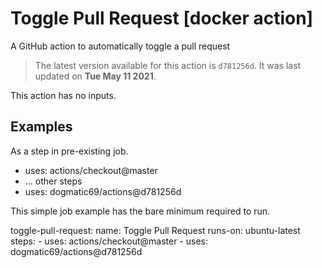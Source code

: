 <!-- NOTICE: Auto generated file! -->
# Toggle Pull Request [docker action]

A GitHub action to automatically toggle a pull request

> The latest version available for this action is `d781256d`. It was last
updated on **Tue May 11 2021**.

This action has no inputs.

## Examples

As a step in pre-existing job.

  - uses: actions/checkout@master
  - ... other steps
  - uses: dogmatic69/actions@d781256d


This simple job example has the bare minimum required to run.

  toggle-pull-request:
    name: Toggle Pull Request
    runs-on: ubuntu-latest
    steps:
      - uses: actions/checkout@master
      - uses: dogmatic69/actions@d781256d

